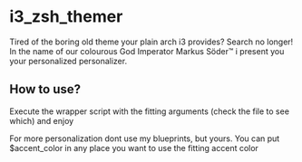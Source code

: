 # i3_zsh_themer
Tired of the boring old theme your plain arch i3 provides?
Search no longer! In the name of our colourous God Imperator Markus Söder™ i present you your personalized personalizer.

## How to use?
Execute the wrapper script with the fitting arguments (check the file to see which) and enjoy

For more personalization dont use my blueprints, but yours. You can put $accent_color in any place you want to use the fitting accent color
